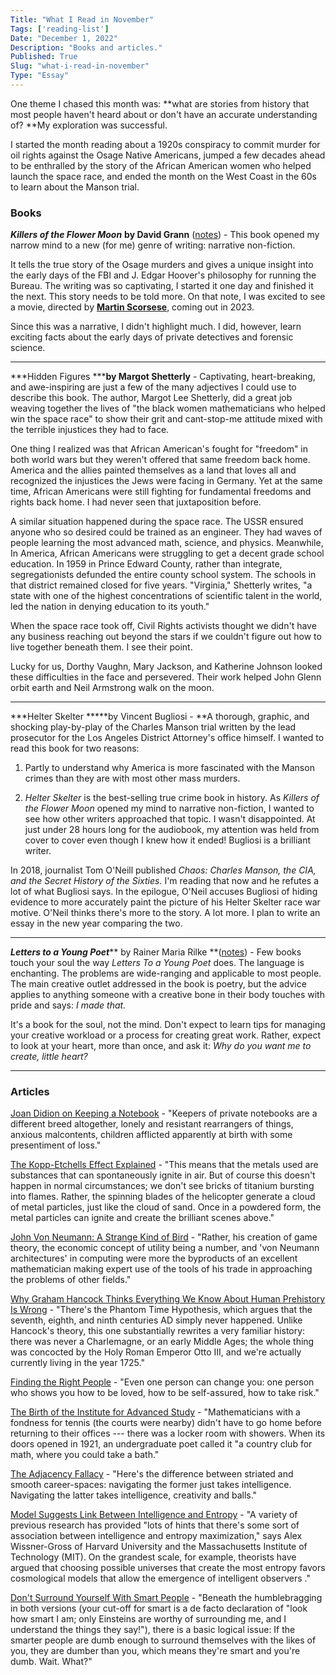 ```yaml
---
Title: "What I Read in November"
Tags: ['reading-list']
Date: "December 1, 2022"
Description: "Books and articles."
Published: True
Slug: "what-i-read-in-november"
Type: "Essay"
---
```


One theme I chased this month was: **what are stories from history that most people haven't heard about or don't have an accurate understanding of? **My exploration was successful.

I started the month reading about a 1920s conspiracy to commit murder for oil rights against the Osage Native Americans, jumped a few decades ahead to be enthralled by the story of the African American women who helped launch the space race, and ended the month on the West Coast in the 60s to learn about the Manson trial.

### Books

***Killers of the Flower Moon*** **by David Grann** ([notes](https://www.dltn.io/book-notes/killers-of-the-flower-moon-by-david-grann)) - This book opened my narrow mind to a new (for me) genre of writing: narrative non-fiction.

It tells the true story of the Osage murders and gives a unique insight into the early days of the FBI and J. Edgar Hoover's philosophy for running the Bureau. The writing was so captivating, I started it one day and finished it the next. This story needs to be told more. On that note, I was excited to see a movie, directed by **[Martin Scorsese](https://www.imdb.com/name/nm0000217/)**, coming out in 2023.

Since this was a narrative, I didn't highlight much. I did, however, learn exciting facts about the early days of private detectives and forensic science.

* * * * *

***Hidden Figures *****by Margot Shetterly** - Captivating, heart-breaking, and awe-inspiring are just a few of the many adjectives I could use to describe this book. The author, Margot Lee Shetterly, did a great job weaving together the lives of "the black women mathematicians who helped win the space race" to show their grit and cant-stop-me attitude mixed with the terrible injustices they had to face.

One thing I realized was that African American's fought for "freedom" in both world wars but they weren't offered that same freedom back home. America and the allies painted themselves as a land that loves all and recognized the injustices the Jews were facing in Germany. Yet at the same time, African Americans were still fighting for fundamental freedoms and rights back home. I had never seen that juxtaposition before.

A similar situation happened during the space race. The USSR ensured anyone who so desired could be trained as an engineer. They had waves of people learning the most advanced math, science, and physics. Meanwhile, In America, African Americans were struggling to get a decent grade school education. In 1959 in Prince Edward County, rather than integrate, segregationists defunded the entire county school system. The schools in that district remained closed for five years. "Virginia," Shetterly writes, "a state with one of the highest concentrations of scientific talent in the world, led the nation in denying education to its youth."

When the space race took off, Civil Rights activists thought we didn't have any business reaching out beyond the stars if we couldn't figure out how to live together beneath them. I see their point.

Lucky for us, Dorthy Vaughn, Mary Jackson, and Katherine Johnson looked these difficulties in the face and persevered. Their work helped John Glenn orbit earth and Neil Armstrong walk on the moon.

* * * * *

***Helter Skelter *****by Vincent Bugliosi - **A thorough, graphic, and shocking play-by-play of the Charles Manson trial written by the lead prosecutor for the Los Angeles District Attorney's office himself. I wanted to read this book for two reasons:

1.  Partly to understand why America is more fascinated with the Manson crimes than they are with most other mass murders.

2.  *Helter Skelter* is the best-selling true crime book in history. As *Killers of the Flower Moon* opened my mind to narrative non-fiction, I wanted to see how other writers approached that topic. I wasn't disappointed. At just under 28 hours long for the audiobook, my attention was held from cover to cover even though I knew how it ended! Bugliosi is a brilliant writer.

In 2018, journalist Tom O'Neill published *Chaos: Charles Manson, the CIA, and the Secret History of the Sixties.* I'm reading that now and he refutes a lot of what Bugliosi says. In the epilogue, O'Neil accuses Bugliosi of hiding evidence to more accurately paint the picture of his Helter Skelter race war motive. O'Neil thinks there's more to the story. A lot more. I plan to write an essay in the new year comparing the two.

* * * * *

***Letters to a Young Poet***** by Rainer Maria Rilke **([notes](https://www.dltn.io/book-notes/letters-to-a-young-poet)) - Few books touch your soul the way *Letters To a Young Poet* does. The language is enchanting. The problems are wide-ranging and applicable to most people. The main creative outlet addressed in the book is poetry, but the advice applies to anything someone with a creative bone in their body touches with pride and says: *I made that.*

It's a book for the soul, not the mind. Don't expect to learn tips for managing your creative workload or a process for creating great work. Rather, expect to look at your heart, more than once, and ask it: *Why do you want me to create, little heart?*

* * * * *

### Articles

[Joan Didion on Keeping a Notebook](https://www.themarginalian.org/2012/11/19/joan-didion-on-keeping-a-notebook/) - "Keepers of private notebooks are a different breed altogether, lonely and resistant rearrangers of things, anxious malcontents, children afflicted apparently at birth with some presentiment of loss."

[The Kopp-Etchells Effect Explained](https://sciencebasedlife.wordpress.com/2012/11/01/the-kopp-etchells-effect/) - "This means that the metals used are substances that can spontaneously ignite in air. But of course this doesn't happen in normal circumstances; we don't see bricks of titanium bursting into flames. Rather, the spinning blades of the helicopter generate a cloud of metal particles, just like the cloud of sand. Once in a powdered form, the metal particles can ignite and create the brilliant scenes above."

[John Von Neumann: A Strange Kind of Bird](https://freaktakes.substack.com/p/john-von-neumann-a-strange-kind-of?publication_id=274661&isFreemail=true&utm_medium=email) - "Rather, his creation of game theory, the economic concept of utility being a number, and 'von Neumann architectures' in computing were more the byproducts of an excellent mathematician making expert use of the tools of his trade in approaching the problems of other fields."

[Why Graham Hancock Thinks Everything We Know About Human Prehistory Is Wrong](https://www.telegraph.co.uk/tv/0/ancient-apocalypse-netflix-why-graham-hancock-thinks-everything/) - "There's the Phantom Time Hypothesis, which argues that the seventh, eighth, and ninth centuries AD simply never happened. Unlike Hancock's theory, this one substantially rewrites a very familiar history: there was never a Charlemagne, or an early Middle Ages; the whole thing was concocted by the Holy Roman Emperor Otto III, and we're actually currently living in the year 1725."

[Finding the Right People](https://nicoles.substack.com/p/finding-the-right-people) - "Even one person can change you: one person who shows you how to be loved, how to be self-assured, how to take risk."

[The Birth of the Institute for Advanced Study](https://www.privatdozent.co/p/the-birth-of-the-institute-for-advanced) - "Mathematicians with a fondness for tennis (the courts were nearby) didn't have to go home before returning to their offices --- there was a locker room with showers. When its doors opened in 1921, an undergraduate poet called it "a country club for math, where you could take a bath."

[The Adjacency Fallacy](https://www.ribbonfarm.com/2014/10/08/the-adjacency-fallacy/) - "Here's the difference between striated and smooth career-spaces: navigating the former just takes intelligence. Navigating the latter takes intelligence, creativity and balls."

[Model Suggests Link Between Intelligence and Entropy](https://physics.aps.org/articles/v6/46) - "A variety of previous research has provided "lots of hints that there's some sort of association between intelligence and entropy maximization," says Alex Wissner-Gross of Harvard University and the Massachusetts Institute of Technology (MIT). On the grandest scale, for example, theorists have argued that choosing possible universes that create the most entropy favors cosmological models that allow the emergence of intelligent observers ."

[Don't Surround Yourself With Smart People](https://www.ribbonfarm.com/2014/11/05/dont-surround-yourself-with-smarter-people/) - "Beneath the humblebragging in both versions (your cut-off for smart is a de facto declaration of "look how smart I am; only Einsteins are worthy of surrounding me, and I understand the things they say!"), there is a basic logical issue: If the smarter people are dumb enough to surround themselves with the likes of you, they are dumber than you, which means they're smart and you're dumb. Wait. What?"